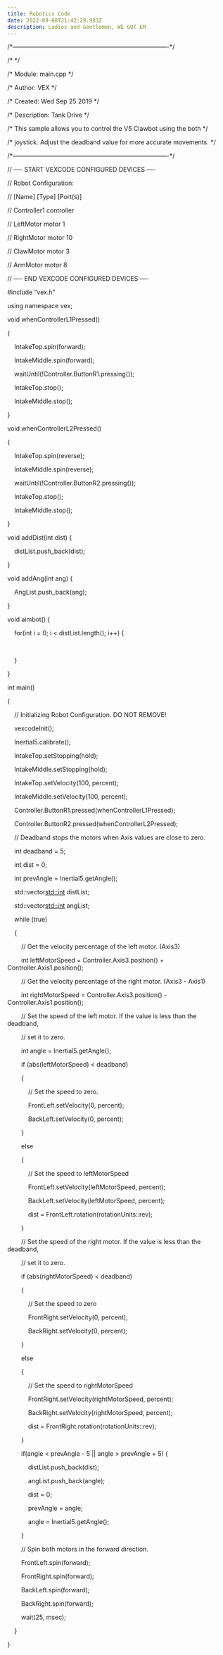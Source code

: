 ```yaml
---
title: Robotics Code
date: 2022-09-08T21:42:29.983Z
description: Ladies and Gentlemen, WE GOT EM
---
```

<!--StartFragment-->

/\*—————————————————————————-\*/



/\* \*/



/\* Module: main.cpp \*/



/\* Author: VEX \*/



/\* Created: Wed Sep 25 2019 \*/



/\* Description: Tank Drive \*/



/\* This sample allows you to control the V5 Clawbot using the both \*/



/\* joystick. Adjust the deadband value for more accurate movements. \*/



/\*—————————————————————————-\*/



// —- START VEXCODE CONFIGURED DEVICES —-



// Robot Configuration:



// \[Name] \[Type] \[Port(s)]



// Controller1 controller



// LeftMotor motor 1



// RightMotor motor 10



// ClawMotor motor 3



// ArmMotor motor 8



// —- END VEXCODE CONFIGURED DEVICES —-



\#include “vex.h”



using namespace vex;



void whenControllerL1Pressed()

{



    IntakeTop.spin(forward);



    IntakeMiddle.spin(forward);



    waitUntil(!Controller.ButtonR1.pressing());



    IntakeTop.stop();



    IntakeMiddle.stop();

}



void whenControllerL2Pressed()

{



    IntakeTop.spin(reverse);



    IntakeMiddle.spin(reverse);



    waitUntil(!Controller.ButtonR2.pressing());



    IntakeTop.stop();



    IntakeMiddle.stop();

}



void addDist(int dist) {

    distList.push_back(dist);

}



void addAng(int ang) {

    AngList.push_back(ang);

}



void aimbot() {

    for(int i = 0; i < distList.length(); i++) {

       

    }

}



int main()

{



    // Initializing Robot Configuration. DO NOT REMOVE!



    vexcodeInit();



    Inertial5.calibrate();



    IntakeTop.setStopping(hold);



    IntakeMiddle.setStopping(hold);



    IntakeTop.setVelocity(100, percent);



    IntakeMiddle.setVelocity(100, percent);



    Controller.ButtonR1.pressed(whenControllerL1Pressed);



    Controller.ButtonR2.pressed(whenControllerL2Pressed);



    // Deadband stops the motors when Axis values are close to zero.



    int deadband = 5;



    int dist = 0;



    int prevAngle = Inertial5.getAngle();



    std::vector<std::int> distList;

    std::vector<std::int> angList;



    while (true)

    {



        // Get the velocity percentage of the left motor. (Axis3)



        int leftMotorSpeed = Controller.Axis3.position() + Controller.Axis1.position();



        // Get the velocity percentage of the right motor. (Axis3 - Axis1)



        int rightMotorSpeed = Controller.Axis3.position() - Controller.Axis1.position();



        // Set the speed of the left motor. If the value is less than the deadband,



        // set it to zero.



        int angle = Inertial5.getAngle();



        if (abs(leftMotorSpeed) < deadband)

        {



            // Set the speed to zero.



            FrontLeft.setVelocity(0, percent);



            BackLeft.setVelocity(0, percent);

        }

        else

        {



            // Set the speed to leftMotorSpeed



            FrontLeft.setVelocity(leftMotorSpeed, percent);



            BackLeft.setVelocity(leftMotorSpeed, percent);



            dist = FrontLeft.rotation(rotationUnits::rev);

        }



        // Set the speed of the right motor. If the value is less than the deadband,



        // set it to zero.



        if (abs(rightMotorSpeed) < deadband)

        {



            // Set the speed to zero



            FrontRight.setVelocity(0, percent);



            BackRight.setVelocity(0, percent);

        }

        else

        {



            // Set the speed to rightMotorSpeed



            FrontRight.setVelocity(rightMotorSpeed, percent);



            BackRight.setVelocity(rightMotorSpeed, percent);



            dist = FrontRight.rotation(rotationUnits::rev);

        }



        if(angle < prevAngle - 5 || angle > prevAngle + 5) {

            distList.push_back(dist);

            angList.push_back(angle);

            dist = 0;

            prevAngle = angle;

            angle = Inertial5.getAngle();

        }



        // Spin both motors in the forward direction.



        FrontLeft.spin(forward);



        FrontRight.spin(forward);



        BackLeft.spin(forward);



        BackRight.spin(forward);



        wait(25, msec);

    }

}

<!--EndFragment-->